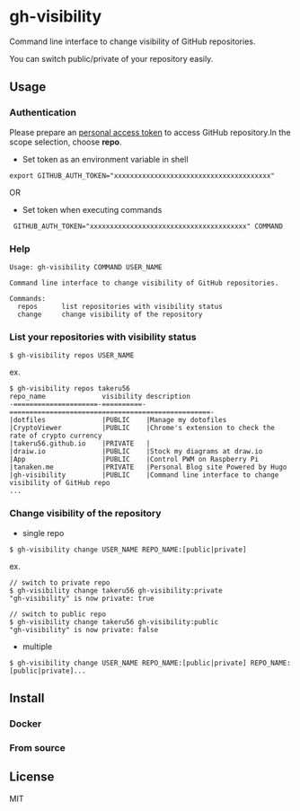 # gh-visibility
Command line interface to change visibility of GitHub repositories.

You can switch public/private of your repository easily.

## Usage
### Authentication
Please prepare an [personal access token](https://docs.github.com/ja/authentication/keeping-your-account-and-data-secure/creating-a-personal-access-token) to access GitHub repository.In the scope selection, choose **repo**.

- Set token as an environment variable in shell
```
export GITHUB_AUTH_TOKEN="xxxxxxxxxxxxxxxxxxxxxxxxxxxxxxxxxxxxxxx"
```

OR

- Set token when executing commands
```
 GITHUB_AUTH_TOKEN="xxxxxxxxxxxxxxxxxxxxxxxxxxxxxxxxxxxxxxx" COMMAND
```
### Help
```
Usage: gh-visibility COMMAND USER_NAME

Command line interface to change visibility of GitHub repositories.

Commands:
  repos      list repositories with visibility status
  change     change visibility of the repository

```

### List your repositories with visibility status
```
$ gh-visibility repos USER_NAME
```

ex.
```
$ gh-visibility repos takeru56
repo_name              visibility description
-=====================-==========-==================================================-
|dotfiles              |PUBLIC    |Manage my dotofiles                               
|CryptoViewer          |PUBLIC    |Chrome's extension to check the rate of crypto currency
|takeru56.github.io    |PRIVATE   |                                                  
|draiw.io              |PUBLIC    |Stock my diagrams at draw.io                      
|App                   |PUBLIC    |Control PWM on Raspberry Pi                       
|tanaken.me            |PRIVATE   |Personal Blog site Powered by Hugo                
|gh-visibility         |PUBLIC    |Command line interface to change visibility of GitHub repo
...
```

### Change visibility of the repository
- single repo
```
$ gh-visibility change USER_NAME REPO_NAME:[public|private]
```
ex.
```
// switch to private repo
$ gh-visibility change takeru56 gh-visibility:private
"gh-visibility" is now private: true

// switch to public repo
$ gh-visibility change takeru56 gh-visibility:public
"gh-visibility" is now private: false
```

- multiple
```
$ gh-visibility change USER_NAME REPO_NAME:[public|private] REPO_NAME:[public|private]...
```

## Install
### Docker
### From source

## License
MIT

